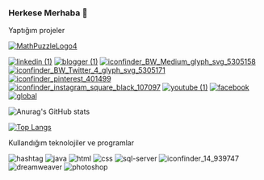
### Herkese Merhaba 👋
Yaptığım projeler

[![MathPuzzleLogo4](https://user-images.githubusercontent.com/54938342/117662048-cbb19600-b1a7-11eb-8aaa-392f144aa35e.jpg)
](https://play.google.com/store/apps/details?id=com.createchsoft.MathPuzzle)    




 
[![linkedin (1)](https://user-images.githubusercontent.com/54938342/118039477-10405b80-b379-11eb-98f9-89b40130d0da.png)](https://www.linkedin.com/in/%C5%9Ferafettin-g%C3%BCne%C5%9F-3440/) [![blogger (1)](https://user-images.githubusercontent.com/54938342/118039667-4087fa00-b379-11eb-8f36-2cba27b891a1.png)](https://serafettingunes.blogspot.com/) [![iconfinder_BW_Medium_glyph_svg_5305158](https://user-images.githubusercontent.com/54938342/118364823-bd49ec80-b5a2-11eb-8f58-171d9ff6dee3.png)](https://serafettingunes40.medium.com/)  [![iconfinder_BW_Twitter_4_glyph_svg_5305171](https://user-images.githubusercontent.com/54938342/118364869-faae7a00-b5a2-11eb-9691-ba0439c04e0c.png)](https://twitter.com/erafett57354175) [![iconfinder_pinterest_401499](https://user-images.githubusercontent.com/54938342/118364914-347f8080-b5a3-11eb-9022-ff696856fd66.png)](https://tr.pinterest.com/serafettingunes/_created/) [ ![iconfinder_instagram_square_black_107097](https://user-images.githubusercontent.com/54938342/118364994-84f6de00-b5a3-11eb-8503-63f561d32ffc.png)](https://www.instagram.com/serafettingunes40/?hl=tr)  [![youtube (1)](https://user-images.githubusercontent.com/54938342/118039802-67463080-b379-11eb-9fde-4b3d5d5c366c.png)](https://www.youtube.com/channel/UCC3k83-Bh5AXcvKBZDh9_Ag)  [![facebook](https://user-images.githubusercontent.com/54938342/118095182-6e505b80-b3d8-11eb-9b92-8787e4a4beca.png)](https://www.facebook.com/serafettin.gunes.9066/)  [![global](https://user-images.githubusercontent.com/54938342/118095661-02babe00-b3d9-11eb-9f8e-e312acd0d38e.png)](https://serafettingunes.com/)


![Anurag's GitHub stats](https://github-readme-stats.vercel.app/api?username=serafettingunes&show_icons=true&theme=tokyonight)

[![Top Langs](https://github-readme-stats.vercel.app/api/top-langs/?username=serafettingunes&langs_count=8&theme=tokyonight)](https://github.com/serafettingunes/github-readme-stats)




Kullandığım teknolojiler ve programlar

![hashtag](https://user-images.githubusercontent.com/54938342/118315750-90dc9480-b4fe-11eb-9e69-ddea15964c68.png) ![java](https://user-images.githubusercontent.com/54938342/118315771-9934cf80-b4fe-11eb-8a4f-d07cd835b735.png) ![html](https://user-images.githubusercontent.com/54938342/118315802-a3ef6480-b4fe-11eb-9b5e-df92f474f379.png) ![css](https://user-images.githubusercontent.com/54938342/118315818-ab167280-b4fe-11eb-8a69-3a27b9eddee6.png) ![sql-server](https://user-images.githubusercontent.com/54938342/118317518-d732f300-b500-11eb-8d5a-1ac14bed2868.png) ![iconfinder_14_939747](https://user-images.githubusercontent.com/54938342/118317116-54119d00-b500-11eb-96e0-6c691fbfa07e.png) ![dreamweaver](https://user-images.githubusercontent.com/54938342/118315848-b5d10780-b4fe-11eb-96e6-ad61ecc6b8de.png) ![photoshop](https://user-images.githubusercontent.com/54938342/118315866-ba95bb80-b4fe-11eb-8718-98f148bbee62.png) 





        

             

      

     

            

      

    




      
